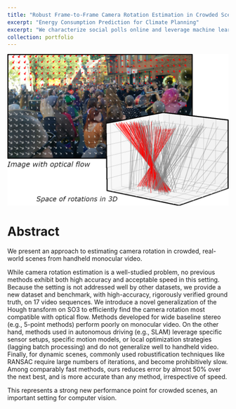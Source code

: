 ```yaml
---
title: "Robust Frame-to-Frame Camera Rotation Estimation in Crowded Scenes"
excerpt: "Energy Consumption Prediction for Climate Planning"
excerpt: "We characterize social polls online and leverage machine learning models to describe the demographics, political leanings, and other characteristics of the users who author and interact with social polls. We study the relationship between social poll results, their attributes, and the characteristics of users interacting with them.<br/><img src='/images/rotation-estimation.jpg' width='551' height='377'>"
collection: portfolio
---
```



![Image of Hough transform on SO3 to efficiently find the camera rotation most compatible with optical flow](/images/rotation-estimation.jpg)

Abstract
=====

We present an approach to estimating camera rotation in crowded, real-world scenes from handheld monocular video.

While camera rotation estimation is a well-studied problem, no previous methods exhibit both high accuracy and acceptable speed in this setting. Because the setting is not addressed well by other datasets, we provide a new dataset and benchmark, with high-accuracy, rigorously verified ground truth, on 17 video sequences. We introduce a novel generalization of the Hough transform on SO3 to efficiently find the camera rotation most compatible with optical flow. Methods developed for wide baseline stereo (e.g., 5-point methods) perform poorly on monocular video. On the other hand, methods used in autonomous driving (e.g., SLAM) leverage specific sensor setups, specific motion models, or local optimization strategies (lagging batch processing) and do not generalize well to handheld video. Finally, for dynamic scenes, commonly used robustification techniques like RANSAC require large numbers of iterations, and become prohibitively slow. Among comparably fast methods, ours reduces error by almost 50% over the next best, and is more accurate than any method, irrespective of speed.

This represents a strong new performance point for crowded scenes, an important setting for computer vision.